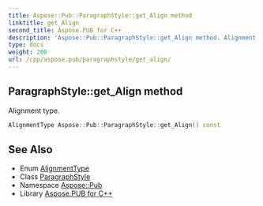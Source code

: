 ```yaml
---
title: Aspose::Pub::ParagraphStyle::get_Align method
linktitle: get_Align
second_title: Aspose.PUB for C++
description: 'Aspose::Pub::ParagraphStyle::get_Align method. Alignment type in C++.'
type: docs
weight: 200
url: /cpp/aspose.pub/paragraphstyle/get_align/
---
```

## ParagraphStyle::get_Align method


Alignment type.

```cpp
AlignmentType Aspose::Pub::ParagraphStyle::get_Align() const
```

## See Also

* Enum [AlignmentType](../../alignmenttype/)
* Class [ParagraphStyle](../)
* Namespace [Aspose::Pub](../../)
* Library [Aspose.PUB for C++](../../../)

